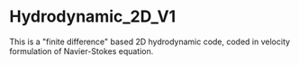 # Hydrodynamic_2D_V1
This is a "finite difference" based 2D hydrodynamic code, coded in velocity formulation of Navier-Stokes equation.
